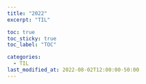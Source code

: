 ```yaml
---
title: "2022"
excerpt: "TIL"

toc: true
toc_sticky: true
toc_label: "TOC"

categories:
  - TIL
last_modified_at: 2022-08-02T12:00:00-50:00
---
```

